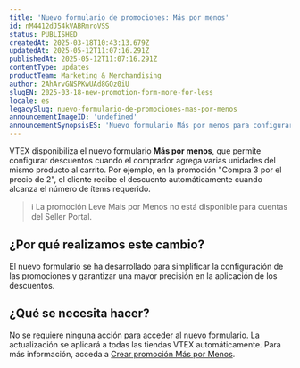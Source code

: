 ```yaml
---
title: 'Nuevo formulario de promociones: Más por menos'
id: nM4412dJ54kVABRmroVSS
status: PUBLISHED
createdAt: 2025-03-18T10:43:13.679Z
updatedAt: 2025-05-12T11:07:16.291Z
publishedAt: 2025-05-12T11:07:16.291Z
contentType: updates
productTeam: Marketing & Merchandising
author: 2AhArvGNSPKwUAd8GOz0iU
slugEN: 2025-03-18-new-promotion-form-more-for-less
locale: es
legacySlug: nuevo-formulario-de-promociones-mas-por-menos
announcementImageID: 'undefined'
announcementSynopsisES: 'Nuevo formulario Más por menos para configurar descuentos por cantidad en el carrito.'
---
```


VTEX disponibiliza el nuevo formulario **Más por menos**, que permite configurar descuentos cuando el comprador agrega varias unidades del mismo producto al carrito. Por ejemplo, en la promoción "Compra 3 por el precio de 2", el cliente recibe el descuento automáticamente cuando alcanza el número de ítems requerido.

> ℹ️ La promoción Leve Mais por Menos no está disponible para cuentas del Seller Portal.

## ¿Por qué realizamos este cambio?
El nuevo formulario se ha desarrollado para simplificar la configuración de las promociones y garantizar una mayor precisión en la aplicación de los descuentos.

## ¿Qué se necesita hacer?
No se requiere ninguna acción para acceder al nuevo formulario. La actualización se aplicará a todas las tiendas VTEX automáticamente. Para más información, acceda a [Crear promoción Más por Menos](/es/tutorial/leve-mais-por-menos--tutorials_325).


